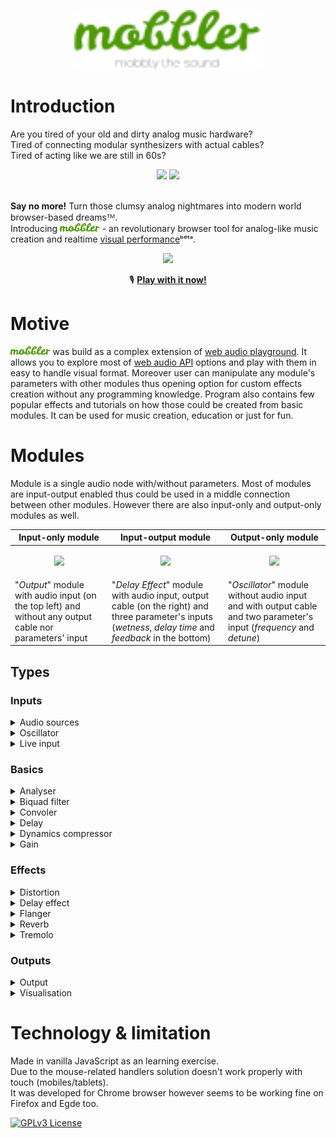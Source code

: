 <p align="center">
    <img src="/img/mobbler_animated.svg" width="300px" />
  </p>
  
  # Introduction
  
  Are you tired of your old and dirty analog music hardware? <br>
  Tired of connecting modular synthesizers with actual cables? <br>
  Tired of acting like we are still in 60s?<br>
  <div align="center">
   <img src="https://i.imgur.com/uripicq.jpg" height="250px"/>
    
   <img src="https://user-images.githubusercontent.com/1651451/142727918-165abe31-0d78-4c62-9a68-370ad509c238.png" height="250px"/>
  </div>
  <br/>
  
  **Say no more!** Turn those clumsy analog nightmares into modern world browser-based dreamsᵀᴹ.<br>
  Introducing <img src="/img/mobbler_word.svg" height="14px"/> - an revolutionary browser tool for analog-like music creation and realtime [visual performance](https://en.wikipedia.org/wiki/VJing)ᵇᵉᵗᵃ.
  <div align="center">
  <img src="https://user-images.githubusercontent.com/1651451/142727254-c605e95b-abd8-4084-aa79-d2510d038e0b.png" height="300px" />
  </div>
    
  <div align="center">
    
  🎙️ **[Play with it now!](https://en.wikipedia.org/wiki/VJing)**
    
  </div>
  
  # Motive
  <img src="/img/mobbler_word.svg" height="14px"/> was build as a complex extension of [web audio playground](https://github.com/cwilso/WebAudio). It allows you to explore most of [web audio API](https://www.w3.org/TR/webaudio/) options and play with them in easy to handle visual format. Moreover user can manipulate any module's parameters with other modules thus opening option for custom effects creation without any programming knowledge. Program also contains few popular effects and tutorials on how those could be created from basic modules. It can be used for music creation, education or just for fun. 
  
  # Modules
  Module is a single audio node with/without parameters. Most of modules are input-output enabled thus could be used in a middle connection between other modules. However there are also input-only and output-only modules as well.
  
  | Input-only module  | Input-output module | Output-only module |
  | ------------- | ------------- | ------------- |
  | <p align="center"><img src="https://user-images.githubusercontent.com/1651451/142731494-aaa5d07e-0ce8-4fae-9fa1-a3a4d31a5829.png" width="125px"/></p> | <p align="center"><img src="https://user-images.githubusercontent.com/1651451/142731530-db56d58f-0e66-4fbb-8f1a-a2674b49f513.png" width="310px"/></p> | <p align="center"><img src="https://user-images.githubusercontent.com/1651451/142731517-2b826777-637e-4695-a4e5-3f4a19e09d7d.png" width="300px"></p>|
  | "_Output_" module with audio input (on the top left) and without any output cable nor parameters' input | "_Delay Effect_" module with audio input, output cable (on the right) and three parameter's inputs (_wetness_, _delay time_ and _feedback_ in the bottom) | "_Oscillator_" module without audio input and with output cable and two parameter's input (_frequency_ and _detune_) |
  
  ## Types
  ### Inputs
  <details><summary>Audio sources</summary>
  <table>
    <tr>
      <td>
        <img src="https://user-images.githubusercontent.com/1651451/142734061-f2f0391c-80cd-4536-8c9c-25a873a0f1c8.png"/>
      </td>
      <td>
        Description:
          <ul>
            <li>Play any modern audio file or choose from already provided list</li>
          </ul>
        Input-output type:
          <ul>
            <li>Output only</li>
          </ul>
        Options:
          <ul>
            <li><b>Source list</b>: Loaded sounds</li>
            <li><b>Loop</b>: Enables sound looping</li>
          </ul>
        Parameters:
          <ul>
            <li><b>Playback rate</b>: Increases the playback rate squeeze the sound wave into a smaller time window, which increases its frequency</li>
          </ul>
      </td>
    </tr>
  </table>
        
  </details>
  
  <details><summary>Oscillator</summary>  
  <table>
    <tr>
      <td>
        <img src="https://user-images.githubusercontent.com/1651451/142731517-2b826777-637e-4695-a4e5-3f4a19e09d7d.png"/>
      </td>
      <td>
        Description:
          <ul>
            <li>Outputs a periodic waveform, such as a sine wave, square, sawtooth or triangle at various frequency</li>
          </ul>
        Input-output type:
          <ul>
            <li>Output only</li>
          </ul>
        Options:
          <ul>
            <li><b>Waves list</b>: Types of periodic wave</li>
          </ul>
        Parameters:
          <ul>
            <li><b>Frequency</b>: Number of complete cycles a waveform makes in a second</li>
            <li><b>Detune</b>: Determine how much signal will be played out of tune</li>
          </ul>
      </td>
    </tr>
  </table>
  </details>
  
  <details><summary>Live input</summary> 
  <table>
    <tr>
      <td>
        <img src=""/>
      </td>
      <td>
        Description:
          <ul>
            <li>Receives signal from microphone</li>
          </ul>
        Input-output type:
          <ul>
            <li>Output only</li>
          </ul>
      </td>
    </tr>
  </table>  
  </details>
  
  ### Basics
  <details><summary>Analyser</summary>
  <table>
    <tr>
      <td>
        <img src="https://user-images.githubusercontent.com/1651451/142767526-7041bfe0-c10e-4865-8956-ddd75c4901e4.png"/>
      </td>
      <td>
        Description:
          <ul>
            <li>Captures audio data in a certain frequency domain and then visualize it in a form of wave or frequency bars</li>
          </ul>
        Input-output type:
          <ul>
            <li>Input & Output</li>
          </ul>
        Options:
          <ul>
            <li><b>Type list</b>: Shows data in sine wave or frequency bars form</li>
          </ul>
      </td>
    </tr>
  </table>
  </details>
  
  <details><summary>Biquad filter</summary>  
  <table>
    <tr>
      <td>
        <img src="https://user-images.githubusercontent.com/1651451/142767534-9a52983d-065b-4eca-bd62-781bf866b7a5.png"/>
      </td>
      <td>
        Description:
          <ul>
            <li>Second order <a href="https://en.wikipedia.org/wiki/Infinite_impulse_response">IIR</a> filter. It is high enough order to be useful on its own, and - because of coefficient sensitivities in higher order filters - the biquad is often used as the basic building block for more complex filters</li>
          </ul>
        Input-output type:
          <ul>
            <li>Input & Output</li>
          </ul>
        Options:
          <ul>
            <li><b>Type list</b>: Filtering algorithm the node is implementing</li>
          </ul>
        As every parameter got different meaning depand on filtering algorithm type check parameters' hint in live version for better description.<br>
        Parameters:
          <ul>
            <li><b>Frequency</b></li>
            <li><b>Detune</b></li>
            <li><b>Q</b></li>
            <li><b>Gain</b></li>
          </ul>
      </td>
    </tr>
  </table>  
    
    
  </details>
  
  <details><summary>Convoler</summary>  
  <table>
    <tr>
      <td>
        <img src="https://user-images.githubusercontent.com/1651451/142767558-ccfc8341-2361-49e8-85f0-3f98ca81feb0.png"/>
      </td>
      <td>
        Description:
          <ul>
            <li>Takes the sonic properties of a real world object (acoustic space, analogue gear etc) and applys those to a given signal to mimic the sound of the original device/space</li>
          </ul>
        Input-output type:
          <ul>
            <li>Input & Output</li>
          </ul>
        Options:
          <ul>
            <li><b><a href="https://en.wikipedia.org/wiki/Impulse_response">IR</a> list</b>: Different types of preloaded IR</li>
            <li><b>Normalizer</b>: Apply a fixed amount of gain to audio so that the highest peak is set at the highest acceptable recording level</li>
          </ul>
      </td>
    </tr>
  </table>   
  </details>
  
  <details><summary>Delay</summary>  
  <table>
    <tr>
      <td>
        <img src="https://user-images.githubusercontent.com/1651451/142767616-34e2f003-697e-470e-ae95-60ef1e7b3a8f.png"/>
      </td>
      <td>
        Description:
          <ul>
            <li>Records audio signal and then reproduces at a time delay</li>
          </ul>
        Input-output type:
          <ul>
            <li>Input & Output</li>
          </ul>
        Parameters:
          <ul>
            <li><b>Delay time</b>: Number of seconds by which the signal will be delayed</li>
          </ul>
      </td>
    </tr>
  </table>  
  
  </details>
  
  <details><summary>Dynamics compressor</summary>  
      <table>
          <tr>
            <td>
              <img src="https://user-images.githubusercontent.com/1651451/142767638-1086e53a-d271-4d82-acfd-0f5d859a6cf6.png"/>
            </td>
            <td>
              Description:
                <ul>
                  <li>Reduces the volume of loud sounds or amplifies quiet sounds, thus reducing or compressing an audio signal's <a href="https://en.wikipedia.org/wiki/Dynamic_range">dynamic range</a></li>
                </ul>
              Input-output type:
                <ul>
                  <li>Input & Output</li>
                </ul>
              Parameters:
                <ul>
                  <li><b>Threshold</b>: The level at which a dynamics processing unit will begin to change the gain of the incoming signal</li>
                  <li><b>Knee</b>: Determines how abruptly or gradually compression begins once the sound level crosses the threshold</li>
                  <li><b>Ratio</b>: The amount of gain reduction. Input level over this amount dB will be reduced by 1dB over the threshold</li>
                  <li><b>Attack</b>: The point where the sound begins and increases in volume to its peak</li>
                  <li><b>Release</b>: The rate at which the volume drops to zero as the sound stops playing</li>
                </ul>
            </td>
          </tr>
        </table>      
  </details>
  
  <details><summary>Gain</summary>  
      <table>
          <tr>
            <td>
              <img src="https://user-images.githubusercontent.com/1651451/142767762-d60a5f4b-9538-4c5e-8963-f6f1b3f09d8b.png"/>
            </td>
            <td>
              Description:
                <ul>
                  <li>Increases in audio signal strength</li>
                </ul>
              Input-output type:
                <ul>
                  <li>Input & Output</li>
                </ul>
              Parameters:
                <ul>
                  <li><b>Gain</b>: Change in volume</li>
                </ul>
            </td>
          </tr>
        </table>  
  
  </details>
  
  ### Effects
  
  <details><summary>Distortion</summary>
      <table>
          <tr>
            <td>
              <img src="https://user-images.githubusercontent.com/1651451/142767851-c7c0d06b-030a-452a-94cc-68b8bcd0ecb7.png"/>
            </td>
            <td>
              Description:
                <ul>
                  <li>Deforms of a waveform at the output creating a distorted or "dirty" signal</li>
                </ul>
              Input-output type:
                <ul>
                  <li>Input & Output</li>
                </ul>
              Options:
                <ul>
                  <li><b>Oversample value</b>: Up-sampling size applied before the distortion effect</li>
                </ul>
            </td>
          </tr>
        </table>    
  </details>
  
  <details><summary>Delay effect</summary>  
      <table>
          <tr>
            <td>
              <img src="https://user-images.githubusercontent.com/1651451/142731530-db56d58f-0e66-4fbb-8f1a-a2674b49f513.png"/>
            </td>
            <td>
              Description:
                <ul>
                  <li>Multi-node effects in which an audio signal is recorded, reproduced at a time delay, then mixed with the original (main different from "Delay" module), non-delayed signal to create a variety of effects</li>
                </ul>
              Input-output type:
                <ul>
                  <li>Input & Output</li>
                </ul>
              Parameters:
                <ul>
                  <li><b>Wetness</b>: Loudness of signal with full amount of an effect</li>
                  <li><b>Delay time</b>: Number of seconds from input signal to be storage and play back</li>
                  <li><b>Feedback</b>: The return of a portion of the output signal back into delay loop</li>
                </ul>
            </td>
          </tr>
        </table>      
  </details>
  
  <details><summary>Flanger</summary>  
  <table>
    <tr>
      <td>
        <img src="https://user-images.githubusercontent.com/1651451/142768176-fde449f4-7a64-468a-9e78-81deb03b6749.png"/>
      </td>
      <td>
        Description:
          <ul>
            <li>Blends the signal with a copy of that signal at a slight time delay, then modifying the delayed copy, creating a "swirling" sound</li>
          </ul>
        Input-output type:
          <ul>
            <li>Input & Output</li>
          </ul>
        Parameters:
          <ul>
            <li><b>Delay time</b>: Number of seconds from input signal to be storage and play back</li>
            <li><b>Depth</b>: Length of the effect</li>
            <li><b>Feedback</b>: The return of a portion of the output signal back into delay loop</li>
            <li><b>Speed</b>: Frequency of oscillator that makes swirling sounds</li>
          </ul>
      </td>
    </tr>
  </table>      
  </details>
  
  <details><summary>Reverb</summary>
      <table>
          <tr>
            <td>
              <img src="https://user-images.githubusercontent.com/1651451/142771125-c2220167-3573-4651-9150-c9ae47a8dee1.png"/>
            </td>
            <td>
              Description:
                <ul>
                  <li>Creates persistence of sound after the sound is produced</li>
                </ul>
              Input-output type:
                <ul>
                  <li>Input & Output</li>
                </ul>
              Options:
                <ul>
                  <li><b><a href="https://en.wikipedia.org/wiki/Impulse_response">IR</a> list</b>: Different types of preloaded IR</li>
                </ul>
              Parameters:
                <ul>
                  <li><b>Dryness</b>: Loudness of signal without any signal processing</li>
                  <li><b>Wetness</b>: Loudness of signal with full amount of an effect</li>
                </ul>
            </td>
          </tr>
        </table>  
    
  </details>
  
  <details><summary>Tremolo</summary>  
      <table>
          <tr>
            <td>
              <img src="https://user-images.githubusercontent.com/1651451/142768515-475357c8-7651-4581-9bae-636e87baba31.png"/>
            </td>
            <td>
              Description:
                <ul>
                  <li>Makes a rapid shift in amplitue thus creating "shaking" musical effect</li>
                </ul>
              Input-output type:
                <ul>
                  <li>Input & Output</li>
                </ul>
              Parameters:
                <ul>
                  <li><b>Speed</b>: Frequency of oscillator that makes trembling effect</li>
                </ul>
            </td>
          </tr>
        </table>      
  </details>
  
  ### Outputs
  <details><summary>Output</summary>
  <table>
      <tr>
        <td>
          <img src="https://user-images.githubusercontent.com/1651451/142771479-6f50d5d8-cd54-4c65-a389-4a47711e25b7.png"/>
        </td>
        <td>
          Description:
            <ul>
              <li>Plays sound out to the speakers. Only one output module per project</li>
            </ul>
          Input-output type:
            <ul>
              <li>Input only</li>
            </ul>
        </td>
      </tr>
    </table>
   
  </details>
  
  <details><summary>Visualisation</summary>
  <table>
      <tr>
        <td>
          <img src="https://user-images.githubusercontent.com/1651451/142768629-57dbc31b-2e6d-451f-b9ef-d433e6a5dd37.png"/>
        </td>
        <td>
          Description:
            <ul>
              <li>Create kaleidoscope-like visualisation controlled by other modules</li>
            </ul>
          Input-output type:
            <ul>
              <li>Input only</li>
            </ul>
          Parameters:
            <ul>
              <li><b>Bar width</b>: </li>
              <li><b>Scale divider</b>: </li>
              <li><b>Symmetries</b>: </li>
              <li><b>Color</b>: </li>
              <li><b>Line width</b>: </li>
              <li><b>Zoom</b>: </li>
            </ul>
        </td>
      </tr>
    </table>
  </details>
  
  # Technology & limitation
  Made in vanilla JavaScript as an learning exercise. <br>
  Due to the mouse-related handlers solution doesn't work properly with touch (mobiles/tablets). <br>
  It was developed for Chrome browser however seems to be working fine on Firefox and Egde too.
    
  
  [![GPLv3 License](https://img.shields.io/badge/License-GPL%20v3-yellow.svg)](https://opensource.org/licenses/)
  
